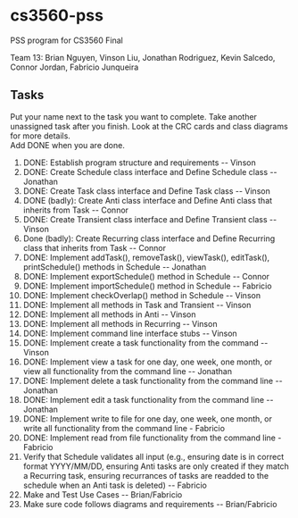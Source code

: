 # cs3560-pss
PSS program for CS3560 Final</br>

Team 13:  Brian Nguyen, Vinson Liu, Jonathan Rodriguez, Kevin Salcedo, Connor Jordan, Fabricio Junqueira

## Tasks
Put your name next to the task you want to complete. Take another unassigned task after you finish.
Look at the CRC cards and class diagrams for more details. </br>
Add DONE when you are done. </br>
1. DONE: Establish program structure and requirements -- Vinson
2. DONE: Create Schedule class interface and Define Schedule class -- Jonathan
3. DONE: Create Task class interface and Define Task class -- Vinson
4. DONE (badly): Create Anti class interface and Define Anti class that inherits from Task -- Connor
5. DONE: Create Transient class interface and Define Transient class -- Vinson
6. Done (badly): Create Recurring class interface and Define Recurring class that inherits from Task -- Connor
7. DONE: Implement addTask(), removeTask(), viewTask(), editTask(), printSchedule() methods in Schedule -- Jonathan
8. DONE: Implement exportSchedule() method in Schedule -- Connor
9. DONE: Implement importSchedule() method in Schedule -- Fabricio
10. DONE: Implement checkOverlap() method in Schedule -- Vinson
11. DONE: Implement all methods in Task and Transient -- Vinson
12. DONE: Implement all methods in Anti -- Vinson
13. DONE: Implement all methods in Recurring -- Vinson
14. DONE: Implement command line interface stubs -- Vinson
15. DONE: Implement create a task functionality from the command  -- Vinson
16. DONE: Implement view a task for one day, one week, one month, or view all functionality from the command line -- Jonathan
17. DONE: Implement delete a task functionality from the command line -- Jonathan
18. DONE: Implement edit a task functionality from the command line -- Jonathan
19. DONE: Implement write to file for one day, one week, one month, or write all functionality from the command line - Fabricio
20. DONE: Implement read from file functionality from the command line - Fabricio
21. Verify that Schedule validates all input (e.g., ensuring date is in correct format YYYY/MM/DD, ensuring Anti tasks are only created if they match a Recurring task, ensuring recurrances of tasks are readded to the schedule when an Anti task is deleted) -- Fabricio
22. Make and Test Use Cases -- Brian/Fabricio
23. Make sure code follows diagrams and requirements -- Brian/Fabricio
